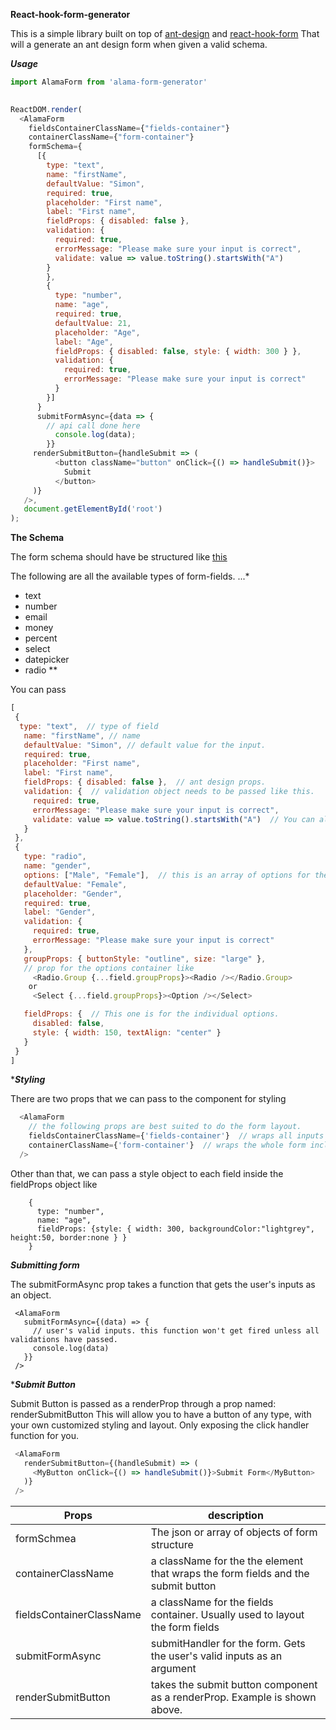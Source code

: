 **React-hook-form-generator**


This is a simple library built on top of [ant-design](http://ant.design) and [react-hook-form](https://react-hook-form.com)
That will a generate an ant design form when given a valid schema.


***Usage***

```javascript
import AlamaForm from 'alama-form-generator'
 

ReactDOM.render(
  <AlamaForm
    fieldsContainerClassName={"fields-container"}
    containerClassName={"form-container"}
    formSchema={
      [{
        type: "text",
        name: "firstName",
        defaultValue: "Simon",
        required: true,
        placeholder: "First name",
        label: "First name",
        fieldProps: { disabled: false },
        validation: {
          required: true,
          errorMessage: "Please make sure your input is correct",
          validate: value => value.toString().startsWith("A")
        }
        },
        {
          type: "number",
          name: "age",
          required: true,
          defaultValue: 21,
          placeholder: "Age",
          label: "Age",
          fieldProps: { disabled: false, style: { width: 300 } },
          validation: {
            required: true,
            errorMessage: "Please make sure your input is correct"
          }
        }]
      }
      submitFormAsync={data => {
        // api call done here
          console.log(data);
        }}
     renderSubmitButton={handleSubmit => (
          <button className="button" onClick={() => handleSubmit()}>
            Submit
          </button>
     )}
   />,
   document.getElementById('root')
);


```


****The Schema****

The form schema should have be structured like [this](https://github.com/simonsisay/react-hook-form-antdesign/blob/master/src/sampleFormSchema.js)

The following are all the available types of form-fields.
...*
 - text 
 - number 
 - email 
 - money
 - percent
 - select
 - datepicker
 - radio
**

You can pass 
 ```javascript 
 [
  {
   type: "text",  // type of field 
    name: "firstName", // name
    defaultValue: "Simon", // default value for the input.
    required: true,
    placeholder: "First name",
    label: "First name",
    fieldProps: { disabled: false },  // ant design props.
    validation: {  // validation object needs to be passed like this.
      required: true,
      errorMessage: "Please make sure your input is correct",
      validate: value => value.toString().startsWith("A")  // You can also pass a custom validation function.
    }
  },
  {
    type: "radio",
    name: "gender",
    options: ["Male", "Female"],  // this is an array of options for the radio.
    defaultValue: "Female",
    placeholder: "Gender",
    required: true,
    label: "Gender",
    validation: {
      required: true,
      errorMessage: "Please make sure your input is correct"
    },
    groupProps: { buttonStyle: "outline", size: "large" },  
    // prop for the options container like 
      <Radio.Group {...field.groupProps}><Radio /></Radio.Group>
     or
      <Select {...field.groupProps}><Option /></Select>

    fieldProps: {  // This one is for the individual options.
      disabled: false,
      style: { width: 150, textAlign: "center" }
    }
  }
 ]
```

****Styling***

 There are two props that we can pass to the component for styling
 
```javascript
  <AlamaForm 
    // the following props are best suited to do the form layout.
    fieldsContainerClassName={'fields-container'}  // wraps all inputs
    containerClassName={'form-container'}  // wraps the whole form including the submit button passed as a render prop
  />
```

Other than that, we can pass a style object to each field inside the fieldProps object like

```javacript
    {
      type: "number",
      name: "age",
      fieldProps: {style: { width: 300, backgroundColor:"lightgrey", height:50, border:none } }
    }
 ```
 
 
 ***Submitting form*** 
 
 The submitFormAsync prop takes a function that gets the user's inputs as an object.
 
 ```
  <AlamaForm 
    submitFormAsync={(data) => {
      // user's valid inputs. this function won't get fired unless all validations have passed.
      console.log(data)
    }}
  />
 ```


 ****Submit Button***
 
 Submit Button is passed as a renderProp through a prop named: renderSubmitButton
 This will allow you to have a button of any type, with your own customized styling and layout.
 Only exposing the click handler function for you.
 
 ```javascript
  <AlamaForm 
    renderSubmitButton={(handleSubmit) => (
      <MyButton onClick={() => handleSubmit()}>Submit Form</MyButton>
    )}
  />
 ```

 
| Props             | description                                   | 
| -------------     |-------------                                 |
|formSchmea         | The json or array of objects of form structure|
|containerClassName      | a className for the the element that wraps the form fields and the submit button     |
|fieldsContainerClassName | a className for the fields container. Usually used to layout the form fields      |
|submitFormAsync | submitHandler for the form. Gets the user's valid inputs as an argument   |
|renderSubmitButton | takes the submit button component as a renderProp. Example is shown above.  |
